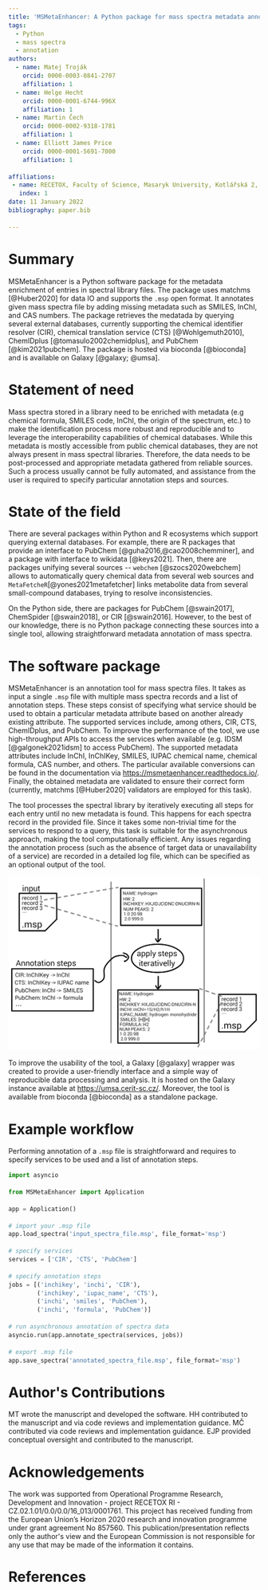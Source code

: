 ```yaml
---
title: 'MSMetaEnhancer: A Python package for mass spectra metadata annotation'
tags:
  - Python
  - mass spectra
  - annotation
authors:
  - name: Matej Troják
    orcid: 0000-0003-0841-2707
    affiliation: 1
  - name: Helge Hecht
    orcid: 0000-0001-6744-996X
    affiliation: 1
  - name: Martin Čech
    orcid: 0000-0002-9318-1781
    affiliation: 1
  - name: Elliott James Price
    orcid: 0000-0001-5691-7000
    affiliation: 1

affiliations:
 - name: RECETOX, Faculty of Science, Masaryk University, Kotlářská 2, Brno 60200, Czech Republic
   index: 1
date: 11 January 2022
bibliography: paper.bib
 
---
```


# Summary

MSMetaEnhancer is a Python software package for the metadata enrichment of entries in spectral library files. 
The package uses matchms [@Huber2020] for data IO and supports the `.msp` open format.
It annotates given mass spectra file by adding missing metadata such as SMILES, InChI, and CAS numbers.
The package retrieves the medatada by querying several external databases, 
currently supporting the chemical identifier resolver (CIR), chemical translation service (CTS) [@Wohlgemuth2010], ChemIDplus [@tomasulo2002chemidplus], and PubChem [@kim2021pubchem].
The package is hosted via bioconda [@bioconda] and is available on Galaxy [@galaxy; @umsa].

# Statement of need

Mass spectra stored in a library need to be enriched with metadata (e.g chemical formula, SMILES code, InChI, the origin of the spectrum, etc.) to make the identification process more robust and reproducible and to leverage the interoperability capabilities of chemical databases.
While this metadata is mostly accessible from public chemical databases, they are not always present in mass spectral libraries. 
Therefore, the data needs to be post-processed and appropriate metadata gathered from reliable sources.
Such a process usually cannot be fully automated, and assistance from the user is required to specify particular annotation steps and sources. 

# State of the field

There are several packages within Python and R ecosystems which support querying external
databases. 
For example, there are R packages that provide an interface to PubChem [@guha2016,@cao2008chemminer], and a package with interface to wikidata [@keys2021]. 
Then, there are packages unifying several sources -- `webchem` [@szocs2020webchem] allows to automatically query chemical data from several web sources and `MetaFetcheR`[@yones2021metafetcher] links metabolite data from several small-compound databases, trying to resolve inconsistencies.

On the Python side, there are packages for PubChem [@swain2017], ChemSpider [@swain2018], or CIR [@swain2016]. 
However, to the best of our knowledge, there is no Python package connecting these sources into a single tool, allowing straightforward metadata annotation of mass spectra.

# The software package

MSMetaEnhancer is an annotation tool for mass spectra files.
It takes as input a single `.msp` file with multiple mass spectra records and a list of annotation steps.
These steps consist of specifying what service should be used to obtain a particular metadata attribute based on another already existing attribute.
The supported services include, among others, CIR, CTS, ChemIDplus, and PubChem.
To improve the performance of the tool, we use high-throughput APIs to access the services when available (e.g. IDSM [@galgonek2021idsm] to access PubChem).
The supported metadata attributes include InChI, InChIKey, SMILES, IUPAC chemical name, chemical formula, CAS number, and others. 
The particular available conversions can be found in the documentation via https://msmetaenhancer.readthedocs.io/.
Finally, the obtained metadata are validated to ensure their correct form (currently, matchms [@Huber2020] validators are employed for this task).

The tool processes the spectral library by iteratively executing all steps for each entry until no new metadata is found. 
This happens for each spectra record in the provided file. 
Since it takes some non-trivial time for the services to respond to a query, this task is suitable for the asynchronous approach, making the tool computationally efficient.
Any issues regarding the annotation process (such as the absence of target data or unavailability of a service) are recorded in a detailed log file, which can be specified as an optional output of the tool.

![Schematic overview of MSMetaEnhancer annotation workflow. \label{fig:scheme}](scheme.png)

To improve the usability of the tool, a Galaxy [@galaxy] wrapper was created to provide a user-friendly interface and a simple way of reproducible data processing and analysis. It is hosted on the Galaxy instance available at https://umsa.cerit-sc.cz/. Moreover, the tool is available from bioconda [@bioconda] as a standalone package.

# Example workflow

Performing annotation of a `.msp` file is straightforward and requires to specify services to be used and a list of annotation steps.

```python
import asyncio

from MSMetaEnhancer import Application

app = Application()

# import your .msp file
app.load_spectra('input_spectra_file.msp', file_format='msp')

# specify services
services = ['CIR', 'CTS', 'PubChem']

# specify annotation steps
jobs = [('inchikey', 'inchi', 'CIR'),
        ('inchikey', 'iupac_name', 'CTS'),
        ('inchi', 'smiles', 'PubChem'),
        ('inchi', 'formula', 'PubChem')]

# run asynchronous annotation of spectra data
asyncio.run(app.annotate_spectra(services, jobs))

# export .msp file
app.save_spectra('annotated_spectra_file.msp', file_format='msp')
```

# Author's Contributions
MT wrote the manuscript and developed the software.
HH contributed to the manuscript and via code reviews and implementation guidance.
MČ contributed via code reviews and implementation guidance.
EJP provided conceptual oversight and contributed to the manuscript.

# Acknowledgements
The work was supported from Operational Programme Research, Development and Innovation - project RECETOX RI - CZ.02.1.01/0.0/0.0/16_013/0001761.
This project has received funding from the European Union’s Horizon 2020 research and innovation programme under grant agreement No 857560.
This publication/presentation reflects only the author's view and the European Commission is not responsible for any use that may be made of the information it contains.

# References
